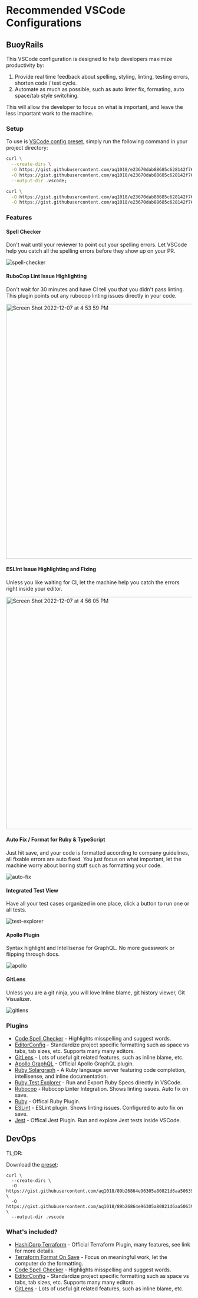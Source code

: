 # Recommended VSCode Configurations

## BuoyRails

This VSCode configuration is designed to help developers maximize productivity by:

1. Provide real time feedback about spelling, styling, linting, testing errors, shorten code / test cycle.
2. Automate as much as possible, such as auto linter fix, formating, auto space/tab style switching.

This will allow the developer to focus on what is important, and leave the less important work to the machine.

### Setup

To use is [VSCode config preset](https://gist.github.com/aq1018/e23670dab88685c628142f7691278f76), simply run the following command in your project directory:

```sh
curl \
  --create-dirs \
  -O https://gist.githubusercontent.com/aq1018/e23670dab88685c628142f7691278f76/raw/extensions.json \
  -O https://gist.githubusercontent.com/aq1018/e23670dab88685c628142f7691278f76/raw/settings.json \
  --output-dir .vscode;

curl \
  -O https://gist.githubusercontent.com/aq1018/e23670dab88685c628142f7691278f76/raw/.editorconfig \
  -O https://gist.githubusercontent.com/aq1018/e23670dab88685c628142f7691278f76/raw/cspell.json
 ```

### Features

#### Spell Checker

Don't wait until your reviewer to point out your spelling errors. Let VSCode help you catch all the spelling errors before they show up on your PR.

![spell-checker](https://user-images.githubusercontent.com/18140/206821720-bd60f35b-f33f-458d-b9b4-6eae18cf0a19.gif)

#### RuboCop Lint Issue Highlighting

Don't wait for 30 minutes and have CI tell you that you didn't pass linting. This plugin points out any rubocop linting issues directly in your code.

<img width="689" alt="Screen Shot 2022-12-07 at 4 53 59 PM" src="https://user-images.githubusercontent.com/18140/206329700-98ee28b5-ce66-4ae4-b5f9-aa0a6e31be93.png">


#### ESLInt Issue Highlighting and Fixing

Unless you like waiting for CI, let the machine help you catch the errors right inside your editor.

<img width="628" alt="Screen Shot 2022-12-07 at 4 56 05 PM" src="https://user-images.githubusercontent.com/18140/206329911-126abc0f-bfa6-443c-b75a-f5dd6cff79ac.png">

#### Auto Fix / Format for Ruby & TypeScript

Just hit save, and your code is formatted according to company guidelines, all fixable errors are auto fixed. You just focus on what important, let the machine worry about boring stuff such as formatting your code.

![auto-fix](https://user-images.githubusercontent.com/18140/206821754-6736c42b-0041-4c95-a2b7-19bc92600090.gif)

#### Integrated Test View

Have all your test cases organized in one place, click a button to run one or all tests.

![test-explorer](https://user-images.githubusercontent.com/18140/206821766-292e637f-80d2-48b9-8ca7-bb3c83ab8561.gif)

#### Apollo Plugin

Syntax highlight and Intellisense for GraphQL. No more guesswork or flipping through docs.

![apollo](https://user-images.githubusercontent.com/18140/206821779-3cb36434-36e4-46e5-8d73-a2fc773941ff.gif)

#### GitLens

Unless you are a git ninja, you will love Inline blame, git history viewer, Git Visualizer.

![gitlens](https://user-images.githubusercontent.com/18140/206821794-e5d506b9-c836-49b2-9517-4bf311320f1a.gif)

### Plugins

- [Code Spell Checker](https://marketplace.visualstudio.com/items?itemName=streetsidesoftware.code-spell-checker) - Highlights misspelling and suggest words.
- [EditorConfig](https://marketplace.visualstudio.com/items?itemName=EditorConfig.EditorConfig) - Standardize project specific formatting such as space vs tabs, tab sizes, etc. Supports many many editors.
- [GitLens](https://marketplace.visualstudio.com/items?itemName=eamodio.gitlens) - Lots of useful git related features, such as inline blame, etc.
- [Apollo GraphQL](https://marketplace.visualstudio.com/items?itemName=apollographql.vscode-apollo) - Official Apollo GraphQL plugin.
- [Ruby Solargraph](https://marketplace.visualstudio.com/items?itemName=castwide.solargraph) - A Ruby language server featuring code completion, intellisense, and inline documentation.
- [Ruby Test Explorer](https://marketplace.visualstudio.com/items?itemName=connorshea.vscode-ruby-test-adapter) - Run and Export Ruby Specs directly in VSCode.
- [Rubocop](https://marketplace.visualstudio.com/items?itemName=misogi.ruby-rubocop) - Rubocop Linter Integration. Shows linting issues. Auto fix on save.
- [Ruby](https://marketplace.visualstudio.com/items?itemName=wingrunr21.vscode-ruby) - Offical Ruby Plugin.
- [ESLint](https://marketplace.visualstudio.com/items?itemName=dbaeumer.vscode-eslint) - ESLint plugin. Shows linting issues. Configured to auto fix on save.
- [Jest](https://marketplace.visualstudio.com/items?itemName=Orta.vscode-jest) - Offical Jest Plugin. Run and explore Jest tests inside VSCode.


## DevOps

TL;DR:

Download the [preset](https://gist.github.com/aq1018/89b26864e96305a80821d6aa506394dd):

```
curl \
  --create-dirs \
  -O https://gist.githubusercontent.com/aq1018/89b26864e96305a80821d6aa506394dd/raw/extensions.json \
  -O https://gist.githubusercontent.com/aq1018/89b26864e96305a80821d6aa506394dd/raw/settings.json \
  --output-dir .vscode
```

### What's included?

* [HashiCorp Terraform](https://marketplace.visualstudio.com/items?itemName=HashiCorp.terraform) - Official Terraform Plugin, many features, see link for more details.
* [Terraform Format On Save](https://marketplace.visualstudio.com/items?itemName=matheusq94.TFS) - Focus on meaningful work, let the computer do the formatting.
* [Code Spell Checker](https://marketplace.visualstudio.com/items?itemName=streetsidesoftware.code-spell-checker) - Highlights misspelling and suggest words.
* [EditorConfig](https://marketplace.visualstudio.com/items?itemName=EditorConfig.EditorConfig) - Standardize project specific formatting such as space vs tabs, tab sizes, etc. Supports many many editors.
* [GitLens](https://marketplace.visualstudio.com/items?itemName=eamodio.gitlens) - Lots of useful git related features, such as inline blame, etc.

